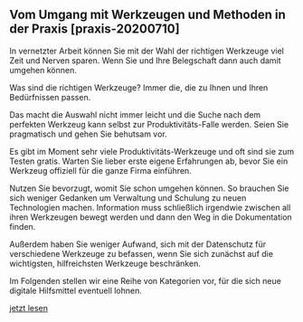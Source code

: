 ## Vom Umgang mit Werkzeugen und Methoden in der Praxis [praxis-20200710]

In vernetzter Arbeit können Sie mit der Wahl der richtigen Werkzeuge viel Zeit und Nerven sparen. Wenn Sie und Ihre Belegschaft dann auch damit umgehen können.

Was sind die richtigen Werkzeuge? Immer die, die zu Ihnen und Ihren Bedürfnissen passen.

Das macht die Auswahl nicht immer leicht und die Suche nach dem perfekten Werkzeug kann selbst zur Produktivitäts-Falle werden. Seien Sie pragmatisch und gehen Sie behutsam vor.

Es gibt im Moment sehr viele Produktivitäts-Werkzeuge und oft sind sie zum Testen gratis. Warten Sie lieber erste eigene Erfahrungen ab, bevor Sie ein Werkzeug offiziell für die ganze Firma einführen.

Nutzen Sie bevorzugt, womit Sie schon umgehen können. So brauchen Sie sich weniger Gedanken um Verwaltung und Schulung zu neuen Technologien machen. Information muss schließlich irgendwie zwischen all ihren Werkzeugen bewegt werden und dann den Weg in die Dokumentation finden.

Außerdem haben Sie weniger Aufwand, sich mit der Datenschutz für verschiedene Werkzeuge zu befassen, wenn Sie sich zunächst auf die wichtigsten, hilfreichsten Werkzeuge beschränken.

Im Folgenden stellen wir eine Reihe von Kategorien vor, für die sich neue digitale Hilfsmittel eventuell lohnen.

[jetzt lesen](#praxis-text-20200710)
